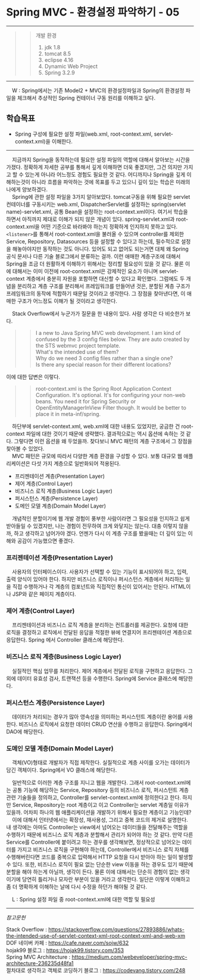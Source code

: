 
# Spring MVC - 환경설정 파악하기 - 05

<hr/>

>>개발 환경
>>1. jdk 1.8
>>2. tomcat 8.5
>>3. eclipse 4.16
>>4. Dynamic Web Project
>>5. Spring 3.2.9

<hr/>

&nbsp;&nbsp;&nbsp;&nbsp;W : Spring에서는 기존 Model2 + MVC의 환경설정파일과 Spring의 환경설정 파일을 체크해서 추상적인 Spring 컨테이너 구동 원리를 이해하고 싶다.

## 학습목표
- Spring 구성에 필요한 설정 파일(web.xml, root-context.xml, servlet-context.xml)을 이해한다.
<hr/>

&nbsp;&nbsp;&nbsp;&nbsp;지금까지 Spring을 동작하는데 필요한 설정 파일의 역할에 대해서 알아보는 시간을 가졌다. 정확하게 자세한 공부를 통해서 깊게 이해하면 더욱 좋겠지만, 그건 의지만 가지고 할 수 있는게 아니라 어느정도 경험도 필요한 것 같다. 어디까지나 Spring을 깊게 이해하는것이 아니라 흐름을 파악하는 것에 목표를 두고 있으니 깊이 있는 학습은 미래의 나에게 양보하겠다.  
&nbsp;&nbsp;&nbsp;&nbsp;Spring에 관한 설정 파일을 3가지 알아보았다. tomcat구동을 위해 필요한 servlet 컨테이너를 구동시키는 web.xml, DispatcherServlet를 설정하는 spring(servlet name)-servlet.xml, 공통 Bean을 설정하는 root-context.xml이다. 여기서 학습을 하면서 아직까지 제대로 이해가 되지 않은 개념이 있다. spring-servlet.xml과 root-context.xml을 어떤 기준으로 바라봐야 하는지 정확하게 인지하지 못하고 있다. `<listener>`를 통해서 root-context.xml을 불러올 수 있으며 controller를 제외한 Service, Repository, Datasources 등을 설정할 수 있다고 하는데, 필수적으로 설정을 해놓아야지만 동작하는 것도 아니다. 있어도 되고 없어도 되는거면 대체 왜 Spring 공식 문서나 다른 기술 블로그에서 분류하는 걸까. 이런 애매한 계층구조에 대해서 Spring을 조금 더 원활하게 이해하기 위해서는 정리할 필요성이 있을 것 같다.
물론 이에 대해서는 이미 이전에 root-context.xml은 강제적인 요소가 아니며 servlet-context 계층에서 충분히 자원을 포함하면 대신할 수 있다고 확인했다. 그럼에도 두 개념을 분리하고 계층 구조를 분리해서 프레임워크를 만들어낸 것은, 분할된 계층 구조가 프레임워크의 동작에 적합하기 때문일 것이라고 생각한다. 그 장점을 찾아낸다면, 이 애매한 구조가 어느정도 이해가 될 것이라고 생각한다.

&nbsp;&nbsp;&nbsp;&nbsp;Stack Overflow에서 누군가가 질문을 한 내용이 있다. 사람 생각은 다 비슷한가 보다.

>>I a new to Java Spring MVC web development. I am kind of confused by the 3 config files below. They are auto created by the STS webmvc project template.  
>>What's the intended use of them?  
>>Why do we need 3 config files rather than a single one?  
>>Is there any special reason for their different locations?

이에 대한 답변은 이렇다.

>>root-context.xml is the Spring Root Application Context Configuration. It's optional. It's for configuring your non-web beans. You need it for Spring Security or OpenEntityManagerInView Filter though. It would be better to place it in meta-inf/spring.

&nbsp;&nbsp;&nbsp;&nbsp;하단부에 servlet-context.xml, web.xml에 대한 내용도 있었지만, 궁금한 건 root-context 파일에 대한 것이기 때문에 생략했다. 결과적으로는 역시 옵션에 속하는 것 같다. 그렇다면 이런 옵션을 왜 두었을까. 찾다보니 MVC 패턴의 계층 구조에서 그 장점을 찾아볼 수 있었다.  
&nbsp;&nbsp;&nbsp;&nbsp;MVC 패턴은 규모에 따라서 다양한 계층 환경을 구성할 수 있다. 보통 대규모 웹 애플리케이션은 다섯 가지 계층으로 일반화되어 적용된다.

- 프리젠테이션 계층(Presentation Layer) 
- 제어 계층(Control Layer)
- 비즈니스 로직 계층(Business Logic Layer)
- 퍼시스턴스 계층(Persistence Layer) 
- 도메인 모델 계층(Domain Model Layer) 

&nbsp;&nbsp;&nbsp;&nbsp;개념적인 분할이기에 웹 개발 경험이 풍부한 사람이라면 그 필요성을 인지하고 쉽게 받아들일 수 있겠지만, 나는 경험이 전무하여 크게 와닿지는 않는다. 대충 이렇지 않을까, 하고 생각하고 넘어가야 겠다. 언젠가 다시 이 계층 구조를 봤을때는 더 깊이 있는 이해와 공감이 가능했으면 좋겠다.

### 프리젠테이션 계층(Presentation Layer) 
&nbsp;&nbsp;&nbsp;&nbsp;사용자의 인터페이스이다. 사용자가 선택할 수 있는 기능이 표시되어야 하고, 입력, 출력 양식이 있어야 한다. 하지만 비즈니스 로직이나 퍼시스턴스 계층에서 처리하는 일을 직접 수행하거나 각 계층의 컴포넌트와 직접적인 통신이 있어서는 안된다. HTML이나 JSP와 같은 페이지 계층이다.

### 제어 계층(Control Layer)
&nbsp;&nbsp;&nbsp;&nbsp;프리젠테이션과 비즈니스 로직 계층을 분리하는 컨트롤러를 제공한다. 요청에 대한 로직을 결정하고 로직에서 전달된 응답을 적절한 뷰에 연결지어 프리젠테이션 계층으로 응답한다. Spring 에서 Controller 클래스에 해당한다.

### 비즈니스 로직 계층(Business Logic Layer)
&nbsp;&nbsp;&nbsp;&nbsp;실질적인 핵심 업무를 처리한다. 제어 계층에서 전달된 로직을 구현하고 응답한다. 그 외에 데이터 유효성 검사, 트랜잭션 등을 수행한다. Spring에 Service 클래스에 해당한다.

### 퍼시스턴스 계층(Persistence Layer) 
&nbsp;&nbsp;&nbsp;&nbsp;데이터가 처리되는 경우가 많아 영속성을 의미하는 퍼시스턴트 계층이란 용어를 사용한다. 비즈니스 로직에서 요청한 데이터 CRUD 연산을 수행하고 응답한다. Spring에서 DAO에 해당한다.

### 도메인 모델 계층(Domain Model Layer) 
&nbsp;&nbsp;&nbsp;&nbsp;객체(VO)형태로 개발자가 직접 제작한다. 실질적으로 계층 사이를 오가는 데이터가 담긴 객체이다. Spring에서 VO 클래스에 해당한다.

&nbsp;&nbsp;&nbsp;&nbsp;일반적으로 이러한 계층 구조를 지니고 웹을 개발한다. 그래서 root-context.xml에는 공통 기능에 해당하는 Service, Repository 등의 비즈니스 로직, 퍼시스턴트 계층 관련 기술들을 정의하고, Controller를 servlet-context.xml에 정의한다고 한다.
하지만 Service, Repository는 root 계층이고 이고 Controller는 servlet 계층일 이유가 있을까. 어차피 하나의 웹 애플리케이션을 개발하기 위해서 필요한 계층이고 기능인데?  
&nbsp;&nbsp;&nbsp;&nbsp;이에 대해서 인터넷에서는 확장성, 재사용성, 그리고 중복 코드의 제거로 설명한다. 내 생각에는 아마도 Controller는 view에서 넘어오는 데이터들을 전달해주는 역할을 수행하기 때문에 비즈니스 로직 계층과 분할해서 관리가 되어야 하는 것 같다. 만약 다른 Service를 Controller에 붙이려고 하는 경우를 생각해보면, 정상적으로 넘어오는 데이터를 가지고 비즈니스 로직을 구현해야 하는데, Controller에서 비즈니스 로직 자체를 수행해버린다면 코드를 중복으로 입력해서 HTTP 요청을 다시 받아야 하는 일이 발생할 수 있다. 또한, 비즈니스 로직이 필요 없는 단순한 view 이동을 하는 경우도 있기 때문에 분할을 해야 하는게 아닐까, 생각이 든다. 물론 이에 대해서는 단순히 경험이 없는 생각이기에 당연히 틀리거나 모자란 부분이 있을 거라고 생각한다. 일단은 이렇게 이해하고 좀 더 명확하게 이해하는 날에 다시 수정을 하던가 해야될 것 같다.

&nbsp;&nbsp;&nbsp;&nbsp;L : Spring 설정 파일 중 root-context.xml에 대한 역할 및 필요성


<hr/>

_참고문헌_

Stack Overflow : <https://stackoverflow.com/questions/27893886/whats-the-intended-use-of-servlet-context-xml-root-context-xml-and-web-xm>  
DOF 네이버 카페 : <https://cafe.naver.com/sojw/632>  
hojak99 블로그 : <https://hojak99.tistory.com/353>  
Spring MVC Architecture : <https://medium.com/webeveloper/spring-mvc-architecture-236235d48fa1>  
절차대로 생각하고 객체로 코딩하기 블로그 : <https://codevang.tistory.com/248>
